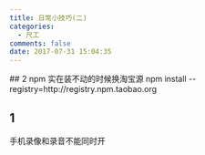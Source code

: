 ```yaml
---
title: 日常小技巧(二)
categories:
  - 尺工
comments: false
date: 2017-07-31 15:04:35
---
```

<p></p>
<!-- more -->
## 2
npm 实在装不动的时候换淘宝源
npm install --registry=http://registry.npm.taobao.org

## 1
手机录像和录音不能同时开